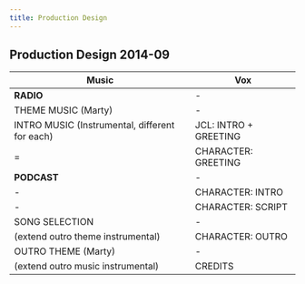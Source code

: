 ```yaml
---
title: Production Design
---
```

## Production Design 2014-09

| Music                                          | Vox                    |
|------------------------------------------------|------------------------|
| **RADIO**                                      |                      - |
| THEME MUSIC (Marty)                            |                      - |
| INTRO MUSIC (Instrumental, different for each) | JCL: INTRO + GREETING  |
| =                                              | CHARACTER: GREETING    |
| **PODCAST**                                    |                      - |
| -                                              | CHARACTER: INTRO       |
| -                                              | CHARACTER: SCRIPT      |
| SONG SELECTION                                 |                      - |
| (extend outro theme instrumental)              | CHARACTER: OUTRO       |
| OUTRO THEME (Marty)                            |                      - |
| (extend outro music instrumental)              | CREDITS                |
